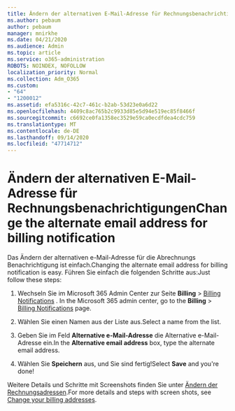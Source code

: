 ```yaml
---
title: Ändern der alternativen E-Mail-Adresse für Rechnungsbenachrichtigungen
ms.author: pebaum
author: pebaum
manager: mnirkhe
ms.date: 04/21/2020
ms.audience: Admin
ms.topic: article
ms.service: o365-administration
ROBOTS: NOINDEX, NOFOLLOW
localization_priority: Normal
ms.collection: Adm_O365
ms.custom:
- "64"
- "1200012"
ms.assetid: efa5316c-42c7-461c-b2ab-53d23e0a6d22
ms.openlocfilehash: 4409c8ac765b2c9933d85e5d94e519ec85f8466f
ms.sourcegitcommit: c6692ce0fa1358ec3529e59ca0ecdfdea4cdc759
ms.translationtype: MT
ms.contentlocale: de-DE
ms.lasthandoff: 09/14/2020
ms.locfileid: "47714712"
---
```

# <a name="change-the-alternate-email-address-for-billing-notification"></a><span data-ttu-id="98686-102">Ändern der alternativen E-Mail-Adresse für Rechnungsbenachrichtigungen</span><span class="sxs-lookup"><span data-stu-id="98686-102">Change the alternate email address for billing notification</span></span>

<span data-ttu-id="98686-103">Das Ändern der alternativen e-Mail-Adresse für die Abrechnungs Benachrichtigung ist einfach.</span><span class="sxs-lookup"><span data-stu-id="98686-103">Changing the alternate email address for billing notification is easy.</span></span> <span data-ttu-id="98686-104">Führen Sie einfach die folgenden Schritte aus:</span><span class="sxs-lookup"><span data-stu-id="98686-104">Just follow these steps:</span></span>
  
1. <span data-ttu-id="98686-105">Wechseln Sie im Microsoft 365 Admin Center zur Seite **Billing** \> [Billing Notifications](https://go.microsoft.com/fwlink/p/?linkid=853212) .  </span><span class="sxs-lookup"><span data-stu-id="98686-105">In the Microsoft 365 admin center, go to the **Billing** \>  [Billing Notifications](https://go.microsoft.com/fwlink/p/?linkid=853212) page.</span></span>

2. <span data-ttu-id="98686-106">Wählen Sie einen Namen aus der Liste aus.</span><span class="sxs-lookup"><span data-stu-id="98686-106">Select a name from the list.</span></span>

3. <span data-ttu-id="98686-107">Geben Sie im Feld **Alternative e-Mail-Adresse** die Alternative e-Mail-Adresse ein.</span><span class="sxs-lookup"><span data-stu-id="98686-107">In the **Alternative email address** box, type the alternate email address.</span></span>

4. <span data-ttu-id="98686-108">Wählen Sie **Speichern** aus, und Sie sind fertig!</span><span class="sxs-lookup"><span data-stu-id="98686-108">Select **Save** and you're done!</span></span>

<span data-ttu-id="98686-109">Weitere Details und Schritte mit Screenshots finden Sie unter [Ändern der Rechnungsadressen](https://docs.microsoft.com/microsoft-365/commerce/billing-and-payments/change-your-billing-addresses).</span><span class="sxs-lookup"><span data-stu-id="98686-109">For more details and steps with screen shots, see [Change your billing addresses](https://docs.microsoft.com/microsoft-365/commerce/billing-and-payments/change-your-billing-addresses).</span></span>
  